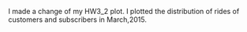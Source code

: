 I made a change of my HW3_2 plot.
I plotted the distribution of rides of customers and subscribers in March,2015. 
